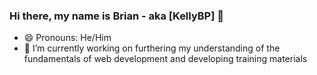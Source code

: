 ### Hi there, my name is Brian - aka [KellyBP] 👋
- 😄 Pronouns: He/Him
- 🔭 I’m currently working on furthering my understanding of the fundamentals of web development and developing training materials

<!--
Notes to do your own intro:✨`README.md` (this file) appears on your GitHub profile.

https://www.youtube.com/watch?v=ECuqb5Tv9qI

- 👯 I’m looking to collaborate on ...
- 🤔 I’m looking for help with ...
- 💬 Ask me about ...
- 📫 How to reach me: ...
- 🌱 I’m currently learning HTML5, JS, CSS
 ...
-->
